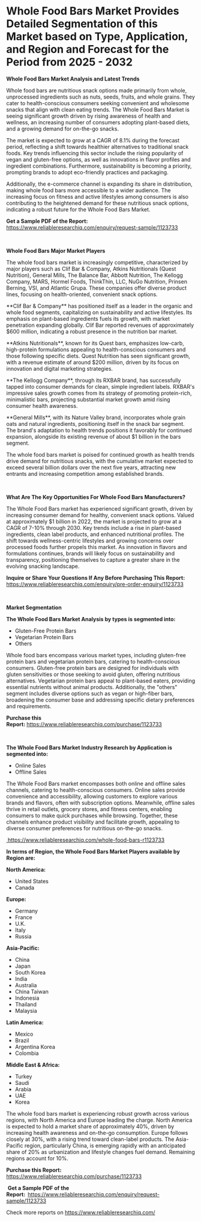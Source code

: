 <p><h1>Whole Food Bars Market Provides Detailed Segmentation of this Market based on Type, Application, and Region and Forecast for the Period from 2025 - 2032</h1></p><p><strong>Whole Food Bars Market Analysis and Latest Trends</strong></p>
<p><p>Whole food bars are nutritious snack options made primarily from whole, unprocessed ingredients such as nuts, seeds, fruits, and whole grains. They cater to health-conscious consumers seeking convenient and wholesome snacks that align with clean eating trends. The Whole Food Bars Market is seeing significant growth driven by rising awareness of health and wellness, an increasing number of consumers adopting plant-based diets, and a growing demand for on-the-go snacks.</p><p>The market is expected to grow at a CAGR of 8.1% during the forecast period, reflecting a shift towards healthier alternatives to traditional snack foods. Key trends influencing this sector include the rising popularity of vegan and gluten-free options, as well as innovations in flavor profiles and ingredient combinations. Furthermore, sustainability is becoming a priority, prompting brands to adopt eco-friendly practices and packaging.</p><p>Additionally, the e-commerce channel is expanding its share in distribution, making whole food bars more accessible to a wider audience. The increasing focus on fitness and active lifestyles among consumers is also contributing to the heightened demand for these nutritious snack options, indicating a robust future for the Whole Food Bars Market.</p></p>
<p><strong>Get a Sample PDF of the Report:&nbsp;</strong> <a href="https://www.reliableresearchiq.com/enquiry/request-sample/1123733?utm_campaign=3074&utm_medium=2&utm_source=Github&utm_content=ia&utm_term=07042025&utm_id=whole-food-bars">https://www.reliableresearchiq.com/enquiry/request-sample/1123733</a></p>
<p>&nbsp;</p>
<p><strong>Whole Food Bars Major Market Players</strong></p>
<p><p>The whole food bars market is increasingly competitive, characterized by major players such as Clif Bar & Company, Atkins Nutritionals (Quest Nutrition), General Mills, The Balance Bar, Abbott Nutrition, The Kellogg Company, MARS, Hormel Foods, ThinkThin, LLC, NuGo Nutrition, Prinsen Berning, VSI, and Atlantic Grupa. These companies offer diverse product lines, focusing on health-oriented, convenient snack options.</p><p>**Clif Bar & Company** has positioned itself as a leader in the organic and whole food segments, capitalizing on sustainability and active lifestyles. Its emphasis on plant-based ingredients fuels its growth, with market penetration expanding globally. Clif Bar reported revenues of approximately $600 million, indicating a robust presence in the nutrition bar market.</p><p>**Atkins Nutritionals**, known for its Quest bars, emphasizes low-carb, high-protein formulations appealing to health-conscious consumers and those following specific diets. Quest Nutrition has seen significant growth, with a revenue estimate of around $200 million, driven by its focus on innovation and digital marketing strategies.</p><p>**The Kellogg Company**, through its RXBAR brand, has successfully tapped into consumer demands for clean, simple ingredient labels. RXBAR's impressive sales growth comes from its strategy of promoting protein-rich, minimalistic bars, projecting substantial market growth amid rising consumer health awareness.</p><p>**General Mills**, with its Nature Valley brand, incorporates whole grain oats and natural ingredients, positioning itself in the snack bar segment. The brand's adaptation to health trends positions it favorably for continued expansion, alongside its existing revenue of about $1 billion in the bars segment.</p><p>The whole food bars market is poised for continued growth as health trends drive demand for nutritious snacks, with the cumulative market expected to exceed several billion dollars over the next five years, attracting new entrants and increasing competition among established brands.</p></p>
<p>&nbsp;</p>
<p><strong>What Are The Key Opportunities For Whole Food Bars Manufacturers?</strong></p>
<p><p>The Whole Food Bars market has experienced significant growth, driven by increasing consumer demand for healthy, convenient snack options. Valued at approximately $1 billion in 2022, the market is projected to grow at a CAGR of 7-10% through 2030. Key trends include a rise in plant-based ingredients, clean label products, and enhanced nutritional profiles. The shift towards wellness-centric lifestyles and growing concerns over processed foods further propels this market. As innovation in flavors and formulations continues, brands will likely focus on sustainability and transparency, positioning themselves to capture a greater share in the evolving snacking landscape.</p></p>
<p><strong>Inquire or Share Your Questions If Any Before Purchasing This Report:</strong> <a href="https://www.reliableresearchiq.com/enquiry/pre-order-enquiry/1123733?utm_campaign=3074&utm_medium=2&utm_source=Github&utm_content=ia&utm_term=07042025&utm_id=whole-food-bars">https://www.reliableresearchiq.com/enquiry/pre-order-enquiry/1123733</a></p>
<p>&nbsp;</p>
<p><strong>Market Segmentation</strong></p>
<p><strong>The Whole Food Bars Market Analysis by types is segmented into:</strong></p>
<p><ul><li>Gluten-Free Protein Bars</li><li>Vegetarian Protein Bars</li><li>Others</li></ul></p>
<p><p>Whole food bars encompass various market types, including gluten-free protein bars and vegetarian protein bars, catering to health-conscious consumers. Gluten-free protein bars are designed for individuals with gluten sensitivities or those seeking to avoid gluten, offering nutritious alternatives. Vegetarian protein bars appeal to plant-based eaters, providing essential nutrients without animal products. Additionally, the "others" segment includes diverse options such as vegan or high-fiber bars, broadening the consumer base and addressing specific dietary preferences and requirements.</p></p>
<p><strong>Purchase this Report:&nbsp;</strong><a href="https://www.reliableresearchiq.com/purchase/1123733?utm_campaign=3074&utm_medium=2&utm_source=Github&utm_content=ia&utm_term=07042025&utm_id=whole-food-bars">https://www.reliableresearchiq.com/purchase/1123733</a></p>
<p>&nbsp;</p>
<p><strong>The Whole Food Bars Market Industry Research by Application is segmented into:</strong></p>
<p><ul><li>Online Sales</li><li>Offline Sales</li></ul></p>
<p><p>The Whole Food Bars market encompasses both online and offline sales channels, catering to health-conscious consumers. Online sales provide convenience and accessibility, allowing customers to explore various brands and flavors, often with subscription options. Meanwhile, offline sales thrive in retail outlets, grocery stores, and fitness centers, enabling consumers to make quick purchases while browsing. Together, these channels enhance product visibility and facilitate growth, appealing to diverse consumer preferences for nutritious on-the-go snacks.</p></p>
<p><a href="https://www.reliableresearchiq.com/whole-food-bars-r1123733?utm_campaign=3074&utm_medium=2&utm_source=Github&utm_content=ia&utm_term=07042025&utm_id=whole-food-bars">&nbsp;https://www.reliableresearchiq.com/whole-food-bars-r1123733</a></p>
<p><strong>In terms of Region, the Whole Food Bars Market Players available by Region are:</strong></p>
<p>
    <p> <strong> North America: </strong>
        <ul>
            <li>United States</li>
            <li>Canada</li>
        </ul>
        </p> 
    <p> <strong> Europe: </strong>
        <ul>
            <li>Germany</li>
            <li>France</li>
            <li>U.K.</li>
            <li>Italy</li>
            <li>Russia</li>
        </ul>
        </p> 
    <p> <strong> Asia-Pacific: </strong>
        <ul>
            <li>China</li>
            <li>Japan</li>
            <li>South Korea</li>
            <li>India</li>
            <li>Australia</li>
            <li>China Taiwan</li>
            <li>Indonesia</li>
            <li>Thailand</li>
            <li>Malaysia</li>
        </ul>
        </p> 
    <p> <strong> Latin America: </strong>
        <ul>
            <li>Mexico</li>
            <li>Brazil</li>
            <li>Argentina Korea</li>
            <li>Colombia</li>
        </ul>
        </p> 
    <p> <strong> Middle East & Africa: </strong>
        <ul>
            <li>Turkey</li>
            <li>Saudi</li>
            <li>Arabia</li>
            <li>UAE</li>
            <li>Korea</li>
        </ul>
    </p>
    </p>
<p><p>The whole food bars market is experiencing robust growth across various regions, with North America and Europe leading the charge. North America is expected to hold a market share of approximately 40%, driven by increasing health awareness and on-the-go consumption. Europe follows closely at 30%, with a rising trend toward clean-label products. The Asia-Pacific region, particularly China, is emerging rapidly with an anticipated share of 20% as urbanization and lifestyle changes fuel demand. Remaining regions account for 10%.</p></p>
<p><strong>Purchase this Report: </strong><a href="https://www.reliableresearchiq.com/purchase/1123733?utm_campaign=3074&utm_medium=2&utm_source=Github&utm_content=ia&utm_term=07042025&utm_id=whole-food-bars">https://www.reliableresearchiq.com/purchase/1123733</a></p>
<p>&nbsp;<strong>Get a Sample PDF of the Report:&nbsp;&nbsp;</strong><a href="https://www.reliableresearchiq.com/enquiry/request-sample/1123733?utm_campaign=3074&utm_medium=2&utm_source=Github&utm_content=ia&utm_term=07042025&utm_id=whole-food-bars">https://www.reliableresearchiq.com/enquiry/request-sample/1123733</a></p>
<p><strong></strong></p>
<p>Check more reports on <a href="https://www.reliableresearchiq.com/?utm_campaign=3074&utm_medium=2&utm_source=Github&utm_content=ia&utm_term=07042025&utm_id=whole-food-bars">https://www.reliableresearchiq.com/</a></p>